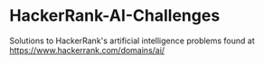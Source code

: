 # HackerRank-AI-Challenges
Solutions to HackerRank's artificial intelligence problems found at https://www.hackerrank.com/domains/ai/
